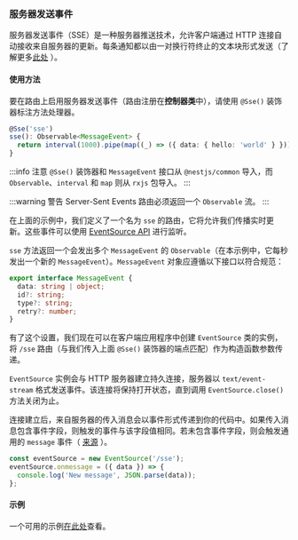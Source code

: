 ### 服务器发送事件

服务器发送事件（SSE）是一种服务器推送技术，允许客户端通过 HTTP 连接自动接收来自服务器的更新。每条通知都以由一对换行符终止的文本块形式发送（了解更多[此处](https://developer.mozilla.org/en-US/docs/Web/API/Server-sent_events) ）。

#### 使用方法

要在路由上启用服务器发送事件（路由注册在**控制器类**中），请使用 `@Sse()` 装饰器标注方法处理器。

```typescript
@Sse('sse')
sse(): Observable<MessageEvent> {
  return interval(1000).pipe(map((_) => ({ data: { hello: 'world' } })));
}
```

:::info 注意
`@Sse()` 装饰器和 `MessageEvent` 接口从 `@nestjs/common` 导入，而 `Observable`、`interval` 和 `map` 则从 `rxjs` 包导入。
:::


:::warning 警告
Server-Sent Events 路由必须返回一个 `Observable` 流。
:::

在上面的示例中，我们定义了一个名为 `sse` 的路由，它将允许我们传播实时更新。这些事件可以使用 [EventSource API](https://developer.mozilla.org/en-US/docs/Web/API/EventSource) 进行监听。

`sse` 方法返回一个会发出多个 `MessageEvent` 的 `Observable`（在本示例中，它每秒发出一个新的 `MessageEvent`）。`MessageEvent` 对象应遵循以下接口以符合规范：

```typescript
export interface MessageEvent {
  data: string | object;
  id?: string;
  type?: string;
  retry?: number;
}
```

有了这个设置，我们现在可以在客户端应用程序中创建 `EventSource` 类的实例，将 `/sse` 路由（与我们传入上面 `@Sse()` 装饰器的端点匹配）作为构造函数参数传递。

`EventSource` 实例会与 HTTP 服务器建立持久连接，服务器以 `text/event-stream` 格式发送事件。该连接将保持打开状态，直到调用 `EventSource.close()` 方法关闭为止。

连接建立后，来自服务器的传入消息会以事件形式传递到你的代码中。如果传入消息包含事件字段，则触发的事件与该字段值相同。若未包含事件字段，则会触发通用的 `message` 事件（ [来源](https://developer.mozilla.org/en-US/docs/Web/API/EventSource) ）。

```javascript
const eventSource = new EventSource('/sse');
eventSource.onmessage = ({ data }) => {
  console.log('New message', JSON.parse(data));
};
```

#### 示例

一个可用的示例[在此处](https://github.com/nestjs/nest/tree/master/sample/28-sse)查看。
